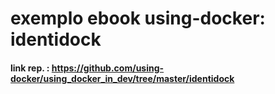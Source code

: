 # exemplo ebook using-docker: identidock


#### link rep. : https://github.com/using-docker/using_docker_in_dev/tree/master/identidock